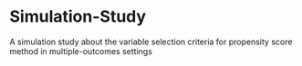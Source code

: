 # Simulation-Study
A simulation study about the variable selection criteria for propensity score method in multiple-outcomes settings
